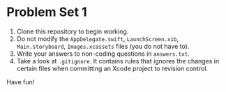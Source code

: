 Problem Set 1
=============

1. Clone this repository to begin working.
2. Do not modify the `AppDelegate.swift`, `LaunchScreen.xib`, `Main.storyboard`, `Images.xcassets` files (you do not have to).
3. Write your answers to non-coding questions in `answers.txt`.
4. Take a look at `.gitignore`. It contains rules that ignores the changes in certain files when committing an Xcode project to revision control.

Have fun!
